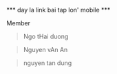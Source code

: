 *** day la link bai tap lon' mobile ***

Member 

> Ngo tHai duong

> Nguyen vAn An

> nguyen tan dung

